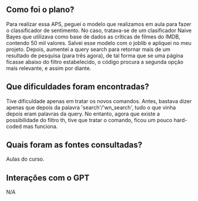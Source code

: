 ## Como foi o plano? 

Para realizar essa APS, peguei o modelo que realizamos em aula para fazer o classificador de sentimento. No caso, tratava-se de um clasificador
Naive Bayes que utilizava como base de dados as críticas de filmes do IMDB, contendo 50 mil valores. Salvei esse modelo com o joblib e apliquei
no meu projeto. Depois, aumentei a query search para retornar mais de um resultado de pesquisa (para três agora), de tal forma que se uma página
ficasse abaixo do filtro estabelecido, o código procura a segunda opção mais relevante, e assim por diante.

## Que dificuldades foram encontradas?

Tive dificuldade apenas em tratar os novos comandos. Antes, bastava dizer apenas que depois da palavra 'search'/'wn_search', tudo o que vinha depois
eram palavras da query. No entanto, agora que existe a possibilidade do filtro th, tive que tratar o comando, ficou um pouco hard-coded mas funciona.

## Quais foram as fontes consultadas?

Aulas do curso.

## Interações com o GPT

N/A